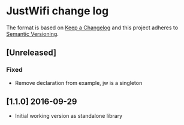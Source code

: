 # JustWifi change log

The format is based on [Keep a Changelog](http://keepachangelog.com/)
and this project adheres to [Semantic Versioning](http://semver.org/).

## [Unreleased]
### Fixed
- Remove declaration from example, jw is a singleton

## [1.1.0] 2016-09-29
- Initial working version as standalone library
